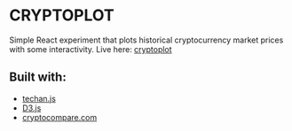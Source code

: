 # CRYPTOPLOT

Simple React experiment that plots historical cryptocurrency market prices with some interactivity.
Live here: [cryptoplot](ajsantander.github.io/cryptoplot)

## Built with:
* [techan.js](https://github.com/andredumas/techan.js)
* [D3.js](https://github.com/d3/d3)
* [cryptocompare.com](https://www.cryptocompare.com)